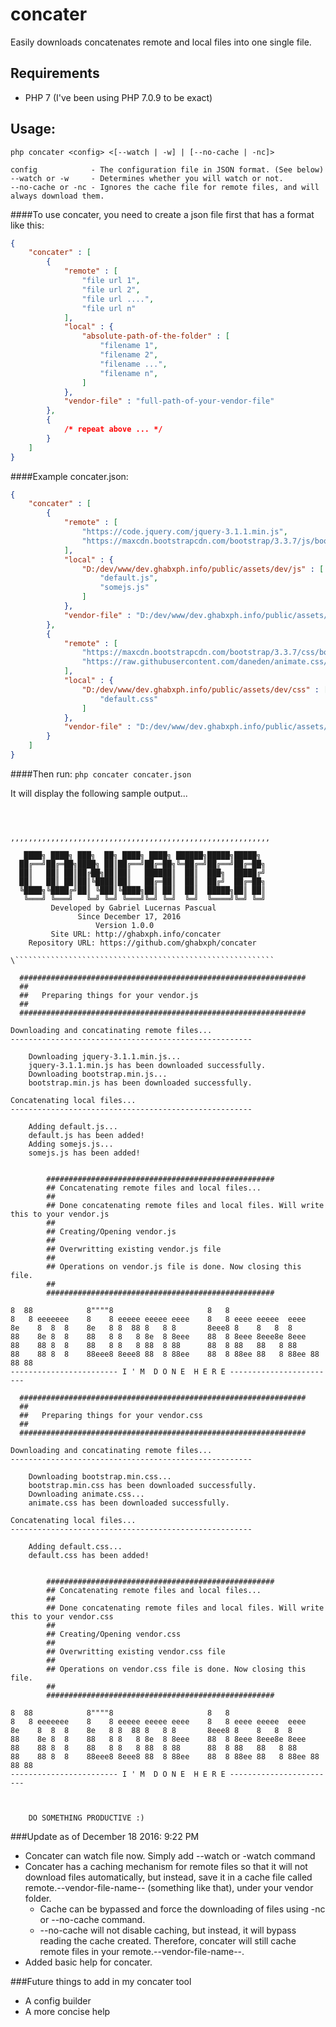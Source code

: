 # concater
Easily downloads concatenates remote and local files into one single file.

## Requirements
 - PHP 7 (I've been using PHP 7.0.9 to be exact)

## Usage:
`php concater <config> <[--watch | -w] | [--no-cache | -nc]>`
```
config            - The configuration file in JSON format. (See below)
--watch or -w     - Determines whether you will watch or not.
--no-cache or -nc - Ignores the cache file for remote files, and will always download them.
```

####To use concater, you need to create a json file first that has a format like this:
```json
{
    "concater" : [
        {
            "remote" : [
                "file url 1",
                "file url 2",
                "file url ....",
                "file url n"
            ],
            "local" : {
                "absolute-path-of-the-folder" : [
                    "filename 1",
                    "filename 2",
                    "filename ...",
                    "filename n",
                ]
            },
            "vendor-file" : "full-path-of-your-vendor-file"
        },
        {
            /* repeat above ... */
        }
    ]
}
```

####Example concater.json:
```json
{
    "concater" : [
        {
            "remote" : [
                "https://code.jquery.com/jquery-3.1.1.min.js",
                "https://maxcdn.bootstrapcdn.com/bootstrap/3.3.7/js/bootstrap.min.js"
            ],
            "local" : {
                "D:/dev/www/dev.ghabxph.info/public/assets/dev/js" : [
                    "default.js",
                    "somejs.js"
                ]
            },
            "vendor-file" : "D:/dev/www/dev.ghabxph.info/public/assets/prod/vendor.js"
        },
        {
            "remote" : [
                "https://maxcdn.bootstrapcdn.com/bootstrap/3.3.7/css/bootstrap.min.css",
                "https://raw.githubusercontent.com/daneden/animate.css/master/animate.css"
            ],
            "local" : {
                "D:/dev/www/dev.ghabxph.info/public/assets/dev/css" : [
                    "default.css"
                ]
            },
            "vendor-file" : "D:/dev/www/dev.ghabxph.info/public/assets/prod/vendor.css"
        }
    ]
}
```

####Then run:
`php concater concater.json`

It will display the following sample output...
```



,,,,,,,,,,,,,,,,,,,,,,,,,,,,,,,,,,,,,,,,,,,,,,,,,,,,,,,,,,

   ████╗ ████╗ ███╗  ██╗ ████╗ ████╗ ██████╗█████╗█████╗
  ██╔══╝██╔═██╗████╗ ██║██╔══╝██╔═██╗╚═██╔═╝██╔══╝██╔═██╗
  ██║   ██║ ██║██╔██╗██║██║   ██████║  ██║  ███╗  █████╔╝
  ██║   ██║ ██║██║╚████║██║   ██╔═██║  ██║  ██╔╝  ██╔═██╗
  ╚████╗╚████╔╝██║ ╚███║╚████╗██║ ██║  ██║  █████╗██║ ██║
   ╚═══╝ ╚═══╝   ╚═╝ ╚═╝ ╚═══╝╚═╝ ╚═╝  ╚═╝  ╚════╝╚═╝ ╚═╝
         Developed by Gabriel Lucernas Pascual
               Since December 17, 2016
                   Version 1.0.0
         Site URL: http://ghabxph.info/concater
    Repository URL: https://github.com/ghabxph/concater

\``````````````````````````````````````````````````````````

  ################################################################
  ##
  ##   Preparing things for your vendor.js
  ##
  ################################################################

Downloading and concatinating remote files...
------------------------------------------------------

    Downloading jquery-3.1.1.min.js...
    jquery-3.1.1.min.js has been downloaded successfully.
    Downloading bootstrap.min.js...
    bootstrap.min.js has been downloaded successfully.

Concatenating local files...
------------------------------------------------------

    Adding default.js...
    default.js has been added!
    Adding somejs.js...
    somejs.js has been added!


        ###################################################
        ## Concatenating remote files and local files...
        ##
        ## Done concatenating remote files and local files. Will write this to your vendor.js
        ##
        ## Creating/Opening vendor.js
        ##
        ## Overwritting existing vendor.js file
        ##
        ## Operations on vendor.js file is done. Now closing this file.
        ##
        ###################################################

8  88            8""""8                     8   8
8   8 eeeeeee    8    8 eeeee eeeee eeee    8   8 eeee eeeee  eeee
8e    8  8  8    8e   8 8  88 8   8 8       8eee8 8    8   8  8
88    8e 8  8    88   8 8   8 8e  8 8eee    88  8 8eee 8eee8e 8eee
88    88 8  8    88   8 8   8 88  8 88      88  8 88   88   8 88
88    88 8  8    88eee8 8eee8 88  8 88ee    88  8 88ee 88   8 88ee 88 88 88
------------------------ I ' M  D O N E  H E R E ------------------------

  ################################################################
  ##
  ##   Preparing things for your vendor.css
  ##
  ################################################################

Downloading and concatinating remote files...
------------------------------------------------------

    Downloading bootstrap.min.css...
    bootstrap.min.css has been downloaded successfully.
    Downloading animate.css...
    animate.css has been downloaded successfully.

Concatenating local files...
------------------------------------------------------

    Adding default.css...
    default.css has been added!


        ###################################################
        ## Concatenating remote files and local files...
        ##
        ## Done concatenating remote files and local files. Will write this to your vendor.css
        ##
        ## Creating/Opening vendor.css
        ##
        ## Overwritting existing vendor.css file
        ##
        ## Operations on vendor.css file is done. Now closing this file.
        ##
        ###################################################

8  88            8""""8                     8   8
8   8 eeeeeee    8    8 eeeee eeeee eeee    8   8 eeee eeeee  eeee
8e    8  8  8    8e   8 8  88 8   8 8       8eee8 8    8   8  8
88    8e 8  8    88   8 8   8 8e  8 8eee    88  8 8eee 8eee8e 8eee
88    88 8  8    88   8 8   8 88  8 88      88  8 88   88   8 88
88    88 8  8    88eee8 8eee8 88  8 88ee    88  8 88ee 88   8 88ee 88 88 88
------------------------ I ' M  D O N E  H E R E ------------------------



    DO SOMETHING PRODUCTIVE :)
```

###Update as of December 18 2016: 9:22 PM
* Concater can watch file now. Simply add --watch or -watch command
* Concater has a caching mechanism for remote files so that it will not download files automatically, but instead, save it in a cache file called remote.--vendor-file-name-- (something like that), under your vendor folder.
    * Cache can be bypassed and force the downloading of files using -nc or --no-cache command.
    * --no-cache will not disable caching, but instead, it will bypass reading the cache created. Therefore, concater will still cache remote files in your remote.--vendor-file-name--.
* Added basic help for concater.

###Future things to add in my concater tool
* A config builder
* A more concise help
